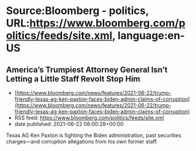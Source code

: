 # Source:Bloomberg - politics, URL:https://www.bloomberg.com/politics/feeds/site.xml, language:en-US

## America’s Trumpiest Attorney General Isn’t Letting a Little Staff Revolt Stop Him
 - [https://www.bloomberg.com/news/features/2021-06-22/trump-friendly-texas-ag-ken-paxton-faces-biden-admin-claims-of-corruption](https://www.bloomberg.com/news/features/2021-06-22/trump-friendly-texas-ag-ken-paxton-faces-biden-admin-claims-of-corruption)
 - RSS feed: https://www.bloomberg.com/politics/feeds/site.xml
 - date published: 2021-06-22 08:00:28+00:00

<p>Texas AG Ken Paxton is fighting the Biden administration, past securities charges&mdash;and corruption allegations from his own former staff.</p>


